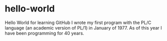 # hello-world
Hello World for learning GitHub
I wrote my first program with the PL/C language (an academic version of PL/1) in January of 1977. As of this year I have been programming for 40 years.
